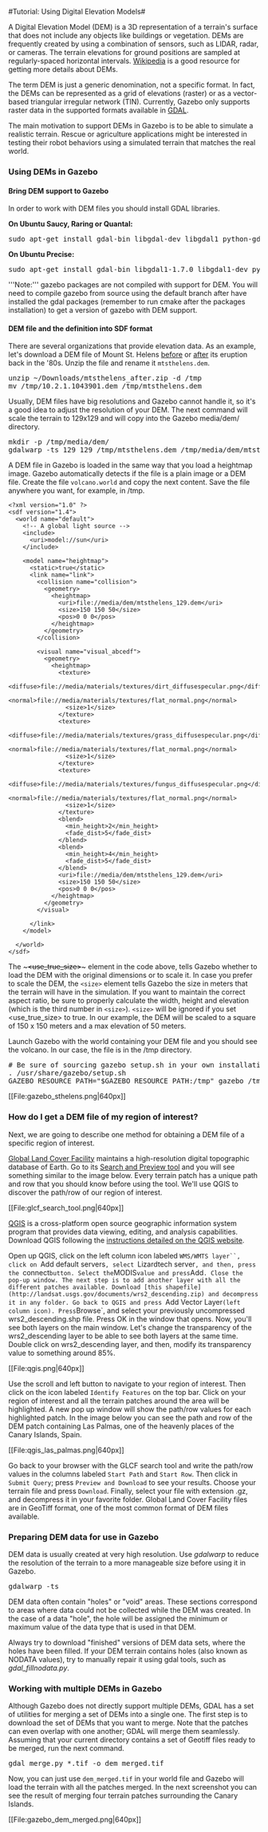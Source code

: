 #Tutorial: Using Digital Elevation Models#

A Digital Elevation Model (DEM) is a 3D representation of a terrain's surface that does not include any objects like buildings or vegetation. DEMs are frequently created by using a combination of sensors, such as LIDAR, radar, or cameras. The terrain elevations for ground positions are sampled at regularly-spaced horizontal intervals. [Wikipedia](http://en.wikipedia.org/wiki/Digital_elevation_model) is a good resource for getting more details about DEMs.

The term DEM is just a generic denomination,  not a specific format. In fact, the DEMs can be represented as a grid of elevations (raster) or as a vector-based triangular irregular network (TIN). Currently, Gazebo only supports raster data in the supported formats available in [GDAL](http://www.gdal.org/).

The main motivation to support DEMs in Gazebo is to be able to simulate a realistic terrain. Rescue or agriculture applications might be interested in testing their robot behaviors using a simulated terrain that matches the real world.

### Using DEMs in Gazebo ###

#### Bring DEM support to Gazebo ####

In order to work with DEM files you should install GDAL libraries.

**On Ubuntu Saucy, Raring or Quantal:**
<pre>
sudo apt-get install gdal-bin libgdal-dev libgdal1 python-gdal
</pre>

**On Ubuntu Precise:**
<pre>
sudo apt-get install gdal-bin libgdal1-1.7.0 libgdal1-dev python-gdal
</pre>

'''Note:''' gazebo packages are not compiled with support for DEM. You will need to compile gazebo from source using the default branch after have installed the gdal packages (remember to run cmake after the packages installation) to get a version of gazebo with DEM support.

#### DEM file and the definition into SDF format

There are several organizations that provide elevation data. As an example, let's download a DEM file of Mount St. Helens [before](http://extract.cr.usgs.gov/public/NED/mtsthelens_before.zip) or [after](http://extract.cr.usgs.gov/public/NED/mtsthelens_after.zip) its eruption back in the '80s. Unzip the file and rename it `mtsthelens.dem`.

<pre>
unzip ~/Downloads/mtsthelens_after.zip -d /tmp
mv /tmp/10.2.1.1043901.dem /tmp/mtsthelens.dem
</pre>

Usually, DEM files have big resolutions and Gazebo cannot handle it, so it's a good idea to adjust the resolution of your DEM. The next command will scale the terrain to 129x129 and will copy into the Gazebo media/dem/ directory.

<pre>
mkdir -p /tmp/media/dem/
gdalwarp -ts 129 129 /tmp/mtsthelens.dem /tmp/media/dem/mtsthelens_129.dem
</pre>


A DEM file in Gazebo is loaded in the same way that you load a heightmap image. Gazebo automatically detects if the file is a plain image or a DEM file. Create the file `volcano.world` and copy the next content. Save the file anywhere you want, for example, in /tmp.

~~~
<?xml version="1.0" ?>
<sdf version="1.4">
  <world name="default">
    <!-- A global light source -->
    <include>
      <uri>model://sun</uri>
    </include>

    <model name="heightmap">
      <static>true</static>
      <link name="link">
        <collision name="collision">
          <geometry>
            <heightmap>
              <uri>file://media/dem/mtsthelens_129.dem</uri>
              <size>150 150 50</size>
              <pos>0 0 0</pos>
            </heightmap>
          </geometry>
        </collision>

        <visual name="visual_abcedf">
          <geometry>
            <heightmap>
              <texture>
                <diffuse>file://media/materials/textures/dirt_diffusespecular.png</diffuse>
                <normal>file://media/materials/textures/flat_normal.png</normal>
                <size>1</size>
              </texture>
              <texture>
                <diffuse>file://media/materials/textures/grass_diffusespecular.png</diffuse>
                <normal>file://media/materials/textures/flat_normal.png</normal>
                <size>1</size>
              </texture>
              <texture>
                <diffuse>file://media/materials/textures/fungus_diffusespecular.png</diffuse>
                <normal>file://media/materials/textures/flat_normal.png</normal>
                <size>1</size>
              </texture>
              <blend>
                <min_height>2</min_height>
                <fade_dist>5</fade_dist>
              </blend>
              <blend>
                <min_height>4</min_height>
                <fade_dist>5</fade_dist>
              </blend>
              <uri>file://media/dem/mtsthelens_129.dem</uri>
              <size>150 150 50</size>
              <pos>0 0 0</pos>
            </heightmap>
          </geometry>
        </visual>

      </link>
    </model>

  </world>
</sdf>
~~~

The ~~~<use_true_size>~~~ element in the code above, tells Gazebo whether to load the DEM with the original dimensions or to scale it. In case you prefer to scale the DEM, the `<size>` element tells Gazebo the size in meters that the terrain will have in the simulation. If you want to maintain the correct aspect ratio, be sure to properly calculate the width, height and elevation (which is the third number in `<size>`). `<size>` will be ignored if you set <use_true_size> to true. In our example, the DEM will be scaled to a square of 150 x 150 meters and a max elevation of 50 meters.

Launch Gazebo with the world containing your DEM file and you should see the volcano. In our case, the file is in the /tmp directory.

<pre>
# Be sure of sourcing gazebo setup.sh in your own installation path
. /usr/share/gazebo/setup.sh
GAZEBO_RESOURCE_PATH="$GAZEBO_RESOURCE_PATH:/tmp" gazebo /tmp/volcano.world
</pre>

[[File:gazebo_sthelens.png|640px]]

### How do I get a DEM file of my region of interest? ###

Next, we are going to describe one method for obtaining a DEM file of a specific region of interest.

[Global Land Cover Facility](http://glcf.umd.edu/) maintains a high-resolution digital topographic database of Earth. Go to its [Search and Preview tool](http://glcfapp.glcf.umd.edu:8080/esdi/index.jsp) and you will see something similar to the image below. Every terrain patch has a unique path and row that you should know before using the tool. We'll use QGIS to discover the path/row of our region of interest.


[[File:glcf_search_tool.png|640px]]


[QGIS](http://www.qgis.org/) is a cross-platform open source geographic information system program that provides data viewing, editing, and analysis capabilities. Download QGIS following the [instructions detailed on the QGIS website](http://www.qgis.org/en/site/forusers/download.html).

Open up QGIS, click on the left column icon labeled `WMS/WMTS layer``, click on `Add default servers`, select `Lizardtech server`, and then, press the `connect` button. Select the `MODIS` value and press `Add`. Close the pop-up window. The next step is to add another layer with all the different patches available. Download [this shapefile](http://landsat.usgs.gov/documents/wrs2_descending.zip) and decompress it in any folder. Go back to QGIS and press `Add Vector Layer` (left column icon). Press `Browse`, and select your previously uncompressed wrs2_descending.shp file. Press OK in the window that opens. Now, you'll see both layers on the main window. Let's change the transparency of the wrs2_descending layer to be able to see both layers at the same time. Double click on wrs2_descending layer, and then, modify its transparency value to something around 85%.

[[File:qgis.png|640px]]

Use the scroll and left button to navigate to your region of interest. Then click on the icon labeled `Identify Features` on the top bar. Click on your region of interest and all the terrain patches around the area will be highlighted. A new pop up window will show the path/row values for each highlighted patch. In the image below you can see the path and row of the DEM patch containing Las Palmas, one of the heavenly places of the Canary Islands, Spain.

[[File:qgis_las_palmas.png|640px]]


Go back to your browser with the GLCF search tool and write the path/row values in the columns labeled `Start Path` and `Start Row`. Then click in `Submit Query`; press `Preview and Download` to see your results. Choose your terrain file and press `Download`. Finally, select your file with extension .gz, and decompress it in your favorite folder. Global Land Cover Facility files are in GeoTiff format, one of the most common format of DEM files available.

### Preparing DEM data for use in Gazebo ###

DEM data is usually created at very high resolution. Use *gdalwarp* to reduce the resolution of the terrain to a more manageable size before using it in Gazebo.

<pre>
gdalwarp -ts <width> <height> <srcDEM> <targetDEM>
</pre>

DEM data often contain "holes" or "void" areas. These sections correspond to areas where data could not be collected while the DEM was created. In the case of a data "hole", the hole will be assigned the minimum or maximum value of the data type that is used in that DEM.

Always try to download "finished" versions of DEM data sets, where the holes have been filled. If your DEM terrain contains holes (also known as NODATA values), try to manually repair it using gdal tools, such as *gdal_fillnodata.py*.

### Working with multiple DEMs in Gazebo ###

Although Gazebo does not directly support multiple DEMs, GDAL has a set of utilities for merging a set of DEMs into a single one. The first step is to download the set of DEMs that you want to merge. Note that the patches can even overlap with one another; GDAL will merge them seamlessly. Assuming that your current directory contains a set of Geotiff files ready to be merged, run the next command.

<pre>
gdal_merge.py *.tif -o dem_merged.tif
</pre>

Now, you can just use `dem_merged.tif` in your world file and Gazebo will load the terrain with all the patches merged. In the next screenshot you can see the result of merging four terrain patches surrounding the Canary Islands.

[[File:gazebo_dem_merged.png|640px]]
